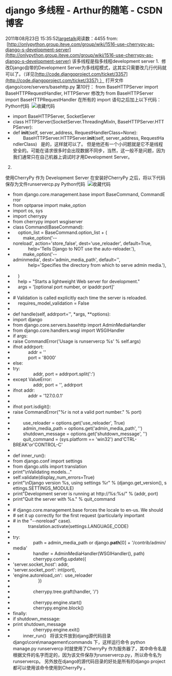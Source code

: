 # django 多线程 - Arthur的随笔 - CSDN博客
2011年08月23日 15:35:52[largetalk](https://me.csdn.net/largetalk)阅读数：4455
from:  [http://onlypython.group.iteye.com/group/wiki/1516-use-cherrypy-as-django-s-development-server](http://onlypython.group.iteye.com/group/wiki/1516-use-cherrypy-as-django-s-development-server)
该多线程是指多线程development server
1. 
修改Django自带的Development Server为多线程模式，这其实只需要改几行代码就可以了。（详见[http://code.djangoproject.com/ticket/3357](http://code.djangoproject.com/ticket/3357) ）
打开文件 django/core/servers/basehttp.py
第10行：
from BaseHTTPServer import BaseHTTPRequestHandler, HTTPServer
修改为
from BaseHTTPServer import BaseHTTPRequestHandler
在所有的 import 语句之后加上以下代码：
Python代码  ![收藏代码](http://onlypython.group.iteye.com/images/icon_star.png)
- import BaseHTTPServer, SocketServer  
- class HTTPServer(SocketServer.ThreadingMixIn, BaseHTTPServer.HTTPServer):    
- def __init__(self, server_address, RequestHandlerClass=None):    
-         BaseHTTPServer.HTTPServer.__init__(self, server_address, RequestHandlerClass)  
是的，这样就可以了。 但是他还有一个小问题就是它不是线程安全的。可能在请求很多时会出现数据不同步，当然，这一般不是问题，因为我们通常只在自己机器上调试时才用Development Server。
2.
使用CherryPy 作为 Development Server
在安装好CherryPy 之后，将以下代码保存为文件runservercp.py
Python代码  ![收藏代码](http://onlypython.group.iteye.com/images/icon_star.png)
- from django.core.management.base import BaseCommand, CommandError  
- from optparse import make_option  
- import os, sys  
- import cherrypy  
- from cherrypy import wsgiserver  
- class Command(BaseCommand):  
-     option_list = BaseCommand.option_list + (  
-         make_option('--noreload', action='store_false', dest='use_reloader', default=True,  
-             help='Tells Django to NOT use the auto-reloader.'),  
-         make_option('--adminmedia', dest='admin_media_path', default='',  
-             help='Specifies the directory from which to serve admin media.'),  
-     )  
-     help = "Starts a lightweight Web server for development."
-     args = '[optional port number, or ipaddr:port]'
- 
- # Validation is called explicitly each time the server is reloaded.
-     requires_model_validation = False
- 
- def handle(self, addrport='', *args, **options):  
- import django  
- from django.core.servers.basehttp import AdminMediaHandler  
- from django.core.handlers.wsgi import WSGIHandler  
- if args:  
- raise CommandError('Usage is runservercp %s' % self.args)  
- ifnot addrport:  
-             addr = ''
-             port = '8000'
- else:  
- try:  
-                 addr, port = addrport.split(':')  
- except ValueError:  
-                 addr, port = '', addrport  
- ifnot addr:  
-             addr = '127.0.0.1'
- 
- ifnot port.isdigit():  
- raise CommandError("%r is not a valid port number." % port)  
- 
-         use_reloader = options.get('use_reloader', True)  
-         admin_media_path = options.get('admin_media_path', '')  
-         shutdown_message = options.get('shutdown_message', '')  
-         quit_command = (sys.platform == 'win32') and'CTRL-BREAK'or'CONTROL-C'
- 
- def inner_run():  
- from django.conf import settings  
- from django.utils import translation  
- print"\nValidating models..."
- self.validate(display_num_errors=True)  
- print"\nDjango version %s, using settings %r" % (django.get_version(), settings.SETTINGS_MODULE)  
- print"Development server is running at http://%s:%s/" % (addr, port)  
- print"Quit the server with %s." % quit_command  
- 
- # django.core.management.base forces the locale to en-us. We should
- # set it up correctly for the first request (particularly important
- # in the "--noreload" case).
-             translation.activate(settings.LANGUAGE_CODE)  
- 
- try:  
-                 path = admin_media_path or django.__path__[0] + '/contrib/admin/media'
-                 handler = AdminMediaHandler(WSGIHandler(), path)  
-                 cherrypy.config.update({  
- 'server.socket_host': addr,  
- 'server.socket_port': int(port),  
- 'engine.autoreload_on':  use_reloader  
-                     })  
- 
-                 cherrypy.tree.graft(handler, '/')  
- 
-                 cherrypy.engine.start()  
-                 cherrypy.engine.block()  
- finally:  
- if shutdown_message:  
- print shutdown_message  
-                 cherrypy.engine.exit()  
-         inner_run()  
将该文件放到djang源代码目录 django\core\management\commands 下，这样运行命令
python manage.py runservercp
时就使用了CherryPy 作为服务器了，其中命令名是根据文件的名字而定的，因为该文件保存为runservercp.py，所以命令名为 runservercp。
另外放在django的源代码目录的好处是所有的django project都可以使用该命令使用到CherryPy 。
